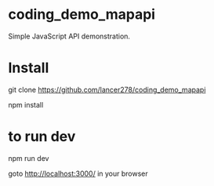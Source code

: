 # coding_demo_mapapi

Simple JavaScript API demonstration.

# Install

git clone https://github.com/lancer278/coding_demo_mapapi

npm install

# to run dev

npm run dev

goto [http://localhost:3000/](http://localhost:3000/) in your browser




